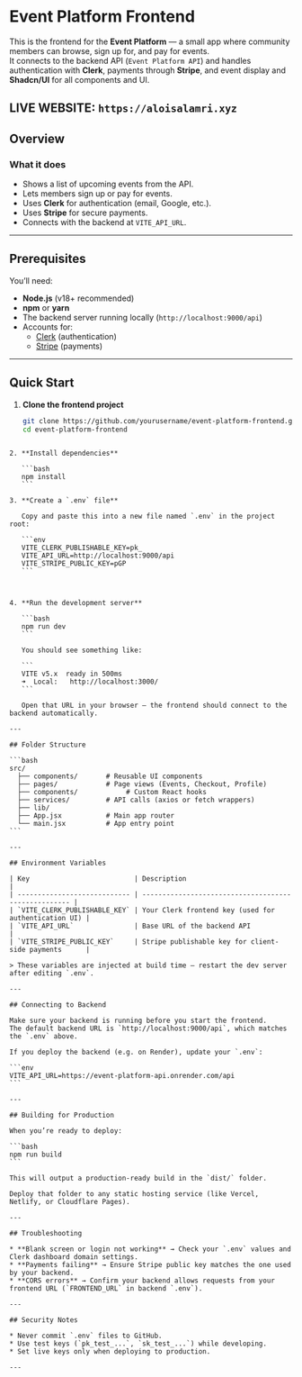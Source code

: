 # Event Platform Frontend

This is the frontend for the **Event Platform** — a small app where community members can browse, sign up for, and pay for events.  
It connects to the backend API (`Event Platform API`) and handles authentication with **Clerk**, payments through **Stripe**, and event display and **Shadcn/UI** for all components and UI.

LIVE WEBSITE: `https://aloisalamri.xyz`
---

## Overview

### What it does
- Shows a list of upcoming events from the API.  
- Lets members sign up or pay for events.  
- Uses **Clerk** for authentication (email, Google, etc.).  
- Uses **Stripe** for secure payments.  
- Connects with the backend at `VITE_API_URL`.

---

## Prerequisites

You’ll need:
- **Node.js** (v18+ recommended)
- **npm** or **yarn**
- The backend server running locally (`http://localhost:9000/api`)
- Accounts for:
  - [Clerk](https://clerk.com) (authentication)
  - [Stripe](https://stripe.com) (payments)

---

## Quick Start

1. **Clone the frontend project**

   ```bash
   git clone https://github.com/yourusername/event-platform-frontend.git
   cd event-platform-frontend
````

2. **Install dependencies**

   ```bash
   npm install
   ```

3. **Create a `.env` file**

   Copy and paste this into a new file named `.env` in the project root:

   ```env
   VITE_CLERK_PUBLISHABLE_KEY=pk_
   VITE_API_URL=http://localhost:9000/api
   VITE_STRIPE_PUBLIC_KEY=pGP
   ```

   

4. **Run the development server**

   ```bash
   npm run dev
   ```

   You should see something like:

   ```
   VITE v5.x  ready in 500ms
   ➜  Local:   http://localhost:3000/
   ```

   Open that URL in your browser — the frontend should connect to the backend automatically.

---

## Folder Structure

```bash
src/
  ├── components/       # Reusable UI components
  ├── pages/            # Page views (Events, Checkout, Profile)
  ├── components/            # Custom React hooks
  ├── services/         # API calls (axios or fetch wrappers)
  ├── lib/         
  ├── App.jsx           # Main app router
  └── main.jsx          # App entry point
```

---

## Environment Variables

| Key                          | Description                                          |
| ---------------------------- | ---------------------------------------------------- |
| `VITE_CLERK_PUBLISHABLE_KEY` | Your Clerk frontend key (used for authentication UI) |
| `VITE_API_URL`               | Base URL of the backend API                          |
| `VITE_STRIPE_PUBLIC_KEY`     | Stripe publishable key for client-side payments      |

> These variables are injected at build time — restart the dev server after editing `.env`.

---

## Connecting to Backend

Make sure your backend is running before you start the frontend.
The default backend URL is `http://localhost:9000/api`, which matches the `.env` above.

If you deploy the backend (e.g. on Render), update your `.env`:

```env
VITE_API_URL=https://event-platform-api.onrender.com/api
```

---

## Building for Production

When you’re ready to deploy:

```bash
npm run build
```

This will output a production-ready build in the `dist/` folder.

Deploy that folder to any static hosting service (like Vercel, Netlify, or Cloudflare Pages).

---

## Troubleshooting

* **Blank screen or login not working** → Check your `.env` values and Clerk dashboard domain settings.
* **Payments failing** → Ensure Stripe public key matches the one used by your backend.
* **CORS errors** → Confirm your backend allows requests from your frontend URL (`FRONTEND_URL` in backend `.env`).

---

## Security Notes

* Never commit `.env` files to GitHub.
* Use test keys (`pk_test_...`, `sk_test_...`) while developing.
* Set live keys only when deploying to production.

---
